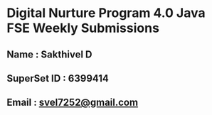 # Digital Nurture Program 4.0 Java FSE Weekly Submissions

## Name : Sakthivel D
## SuperSet ID : 6399414
## Email : svel7252@gmail.com